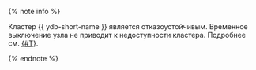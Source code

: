 {% note info %}

Кластер {{ ydb-short-name }} является отказоустойчивым. Временное выключение узла не приводит к недоступности кластера. Подробнее см. [{#T}](../../../../concepts/topology.md).

{% endnote %}
